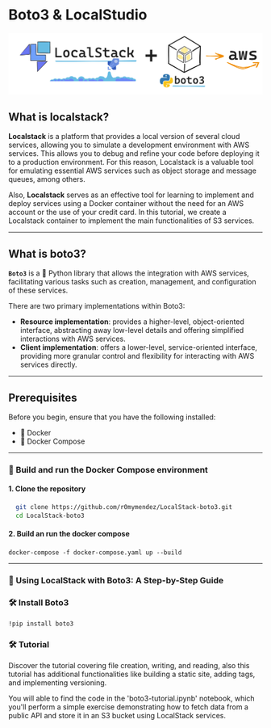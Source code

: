 # Boto3 & LocalStudio

![Boto3 & LocalStudio image](img/s3-10.png)


## What is localstack?

**Localstack** is a platform that provides a local version of several cloud services, allowing you to simulate a development environment with AWS services. This allows you to debug and refine your code before deploying it to a production environment. For this reason, Localstack is a valuable tool for emulating essential AWS services such as object storage and message queues, among others.

Also, **Localstack** serves as an effective tool for learning to implement and deploy services using a Docker container without the need for an AWS account or the use of your credit card. 
In this tutorial, we create a Localstack container to implement the main functionalities of S3 services.

---

## What is boto3?

**`Boto3`** is a 🐍 Python library that allows the integration with AWS services, facilitating various tasks such as creation, management, and configuration of these services.

There are two primary implementations within Boto3: 
* **Resource implementation**: provides a higher-level, object-oriented interface, abstracting away low-level details and offering simplified interactions with AWS services. 
* **Client implementation**: offers a lower-level, service-oriented interface, providing more granular control and flexibility for interacting with AWS services directly.


---

## Prerequisites
Before you begin, ensure that you have the following installed:

* 🐳 Docker
* 🐙 Docker Compose


---

### 🚀 Build and run the Docker Compose environment

#### 1. Clone the repository
 ```bash
   git clone https://github.com/r0mymendez/LocalStack-boto3.git
   cd LocalStack-boto3
```
#### 2. Build an run the docker compose 
  
`docker-compose -f docker-compose.yaml up --build`

---

### 🚀 Using LocalStack with Boto3: A Step-by-Step Guide
### 🛠️ Install Boto3

```!pip install boto3```

### 🛠️ Tutorial
Discover  the tutorial covering file creation, writing, and reading, also this tutorial has additional functionalities like building a static site, adding tags, and implementing versioning.

You will able to find the code in the 'boto3-tutorial.ipynb' notebook, which  you'll perform a simple exercise demonstrating how to fetch data from a public API and store it in an S3 bucket using LocalStack services.
